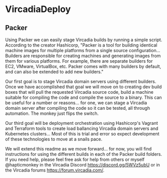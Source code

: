 # VircadiaDeploy

## Packer
Using Packer we can easily stage Vircadia builds by running a simple script. According to the creator Hashicorp, "Packer is a tool for building identical machine images for multiple platforms from a single source configuration... Builders are responsible for creating machines and generating images from them for various platforms. For example, there are separate builders for EC2, VMware, VirtualBox, etc. Packer comes with many builders by default, and can also be extended to add new builders." 

Our first goal is to stage Vircadia domain servers using different builders. Once we have accomplished that goal we will move on to creating dev build boxes that will pull the requested Vircadia source code, build a machine suitable for compiling the code and compile the source to a binary. This can be useful for a number or reasons... for one, we can stage a Vircadia domain server after compiling the code so it can be tested, all through automation. The monkey just flips the switch.

Our third goal will be deployment orchestration using Hashicorp's Vagrant and Terraform tools to create load ballancing Vircadia domain servers and Kubernetes clusters... Most of this is trial and error so expect development of these technologies to move at a snails pace.

We will extend this readme as we move forward... for now, you will find instructions for using the different builds in each of the Packer build folders. If you need help, please feel free ask for help from others or myself @hapticmonkey in the Vircadia Discord https://discord.gg/5WVz5ubU or in the Vircadia forums https://forum.vircadia.com/.
